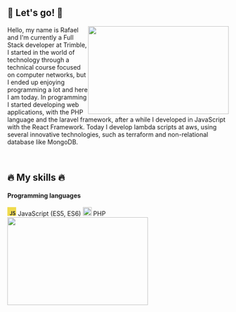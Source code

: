 ## :rocket: Let's go! :rocket:
<img src="https://media2.giphy.com/media/L3bj6t3opdeNddYCyl/giphy.gif" width="320" height="200" align="right"/>
<p align="left">Hello, my name is Rafael and I'm currently a Full Stack developer at Trimble, 
I started in the world of technology through a technical course focused on computer networks, but I ended up enjoying programming a lot and here I am today. In programming I started developing web applications, with the PHP language and the laravel framework, after a while I developed in JavaScript with the React Framework. Today I develop lambda scripts at aws, using several innovative technologies, such as terraform and non-relational database like MongoDB.</p>

</br>

## :fire: My skills :fire:
<h4> Programming languages </h4>
<span> <img src="https://raw.githubusercontent.com/voodootikigod/logo.js/master/js.png" width="20" height="20">  JavaScript (ES5, ES6)</span>
<span> <img src="https://png.pngitem.com/pimgs/s/11-118900_php-elephant-logo-svg-hd-png-download.png" width="20" height="20">  PHP</span>
<img src="https://66.media.tumblr.com/2aaa1b7f7117e82c118488ce2e8685b5/0af6b7ea702e7603-dd/s500x750/009e492f638173042dcde8d05b0772f798050148.gif" width="320" height="200"/>
